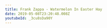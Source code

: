 ```yaml
---
title: Frank Zappa - Watermelon In Easter Hay
date: 2019-05-08T23:20:48.008Z
youtubeId: _3cu8sDa90Y
---
```

